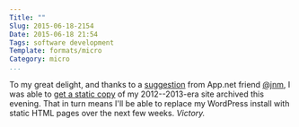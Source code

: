 ```yaml
---
Title: ""
Slug: 2015-06-18-2154
Date: 2015-06-18 21:54
Tags: software development
Template: formats/micro
Category: micro
...
```


To my great delight, and thanks to a [suggestion] from App.net friend [\@jnm], I
was able to [get a static copy] of my 2012--2013-era site archived this evening.
That in turn means I'll be able to replace my WordPress install with static HTML
pages over the next few weeks. *Victory.*

[suggestion]: https://alpha.app.net/jnm/post/61270949
[\@jnm]: https://alpha.app.net/jnm/
[get a static copy]: http://www.linuxjournal.com/content/downloading-entire-web-site-wget

